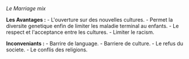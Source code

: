 
*Le Marriage mix*

**Les Avantages :**
	- L'ouverture sur des nouvelles cultures.
	- Permet la diversite genetique enfin de limiter les maladie terminal au enfants.
	- Le respect et l'acceptance entre les cultures.
	- Limiter le racism.

**Inconveniants :**
	- Barrire de language.
	- Barriere de culture.
	- Le refus du societe.
	- Le conflis des religions.
